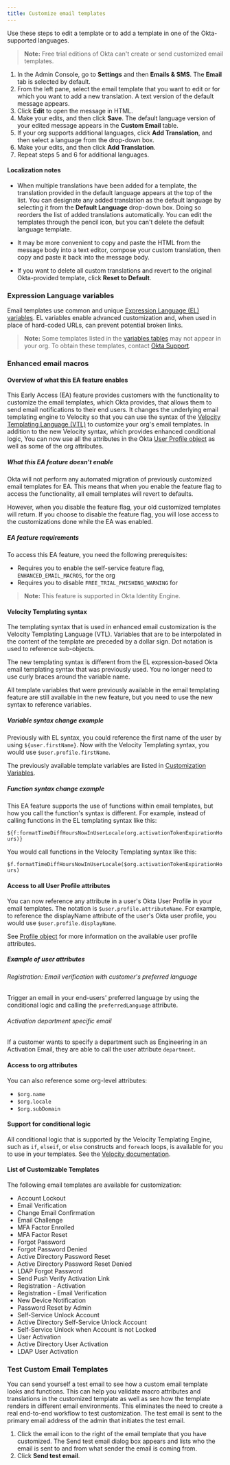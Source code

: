 ```yaml
---
title: Customize email templates
---
```


Use these steps to edit a template or to add a template in one of the Okta-supported languages.

> **Note:** Free trial editions of Okta can't create or send customized email templates.

1. In the Admin Console, go to **Settings** and then **Emails & SMS**. The **Email** tab is selected by default.
2. From the left pane, select the email template that you want to edit or for which you want to add a new translation. A text version of the default message appears.
3. Click **Edit** to open the message in HTML.
4. Make your edits, and then click **Save**. The default language version of your edited message appears in the **Custom Email** table.
5. If your org supports additional languages, click **Add Translation**, and then select a language from the drop-down box.
6. Make your edits, and then click **Add Translation**.
7. Repeat steps 5 and 6 for additional languages.

#### Localization notes

* When multiple translations have been added for a template, the translation provided in the default language appears at the top of the list. You can designate any added translation as the default language by selecting it from the **Default Language** drop-down box. Doing so reorders the list of added translations automatically. You can edit the templates through the pencil icon, but you can't delete the default language template.

* It may be more convenient to copy and paste the HTML from the message body into a text editor, compose your custom translation, then copy and paste it back into the message body.

* If you want to delete all custom translations and revert to the original Okta-provided template, click **Reset to Default**.

### Expression Language variables

Email templates use common and unique [Expression Language (EL) variables](https://help.okta.com/en/prod/okta_help_CSH.htm#ext-expression-language). EL variables enable advanced customization and, when used in place of hard-coded URLs, can prevent potential broken links.

> **Note:** Some templates listed in the [variables tables](https://help.okta.com/en/prod/okta_help_CSH.htm#ext-expression-language) may not appear in your org. To obtain these templates, contact [Okta Support](https://support.okta.com/help/s/?_ga=2.17747641.1660906902.1597076228-1076744453.1575496867).

### Enhanced email macros
<ApiLifecycle access="ea" />

#### Overview of what this EA feature enables

This Early Access (EA) feature provides customers with the functionality to customize the email templates, which Okta provides, that allows them to send email notifications to their end users. It changes the underlying email templating engine to Velocity so that you can use the syntax of the [Velocity Templating Language (VTL)](https://velocity.apache.org/) to customize your org's email templates. In addition to the new Velocity syntax, which provides enhanced conditional logic, You can now use all the attributes in the Okta [User Profile object](/docs/reference/api/users/#profile-object) as well as some of the org attributes.

##### What this EA feature doesn't enable

Okta will not perform any automated migration of previously customized email templates for EA. This means that when you enable the feature flag to access the functionality, all email templates will revert to defaults.

However, when you disable the feature flag, your old customized templates will return. If you choose to disable the feature flag, you will lose access to the customizations done while the EA was enabled.

##### EA feature requirements

To access this EA feature, you need the following prerequisites:

* Requires you to enable the self-service feature flag, `ENHANCED_EMAIL_MACROS`, for the org
* Requires you to disable `FREE_TRIAL_PHISHING_WARNING` for 

> **Note:** This feature is supported in Okta Identity Engine. <ApiLifecycle access="ie" />

#### Velocity Templating syntax

The templating syntax that is used in enhanced email customization is the Velocity Templating Language (VTL). Variables that are to be interpolated in the content of the template are preceded by a dollar sign. Dot notation is used to reference sub-objects.

The new templating syntax is different from the EL expression-based Okta email templating syntax that was previously used. You no longer need to use curly braces around the variable name.

All template variables that were previously available in the email templating feature are still available in the new feature, but you need to use the new syntax to reference variables.

##### Variable syntax change example

Previously with EL syntax, you could reference the first name of the user by using `${user.firstName}`. Now with the Velocity Templating syntax, you would use `$user.profile.firstName`.

The previously available template variables are listed in [Customization Variables](https://help.okta.com/en/prod/Content/Topics/Settings/Settings_Email.htm).

##### Function syntax change example

This EA feature supports the use of functions within email templates, but how you call the function's syntax is different. For example, instead of calling functions in the EL templating syntax like this:

`${f:formatTimeDiffHoursNowInUserLocale(org.activationTokenExpirationHours)}`

You would call functions in the Velocity Templating syntax like this:

`$f.formatTimeDiffHoursNowInUserLocale($org.activationTokenExpirationHours)`

#### Access to all User Profile attributes

You can now reference any attribute in a user's Okta User Profile in your email templates. The notation is `$user.profile.attributeName`. For example, to reference the displayName attribute of the user's Okta user profile, you would use `$user.profile.displayName`.

See [Profile object](/docs/api/resources/users#profile-object) for more information on the available user profile attributes.

##### Example of user attributes

###### Registration: Email verification with customer's preferred language
Trigger an email in your end-users' preferred language by using the conditional logic and calling the `preferredLanguage` attribute.

###### Activation department specific email
If a customer wants to specify a department such as Engineering in an Activation Email, they are able to call the user attribute `department`.

#### Access to org attributes

You can also reference some org-level attributes:

* `$org.name`
* `$org.locale`
* `$org.subDomain`

#### Support for conditional logic

All conditional logic that is supported by the Velocity Templating Engine, such as `if`, `elseif`, or `else` constructs and `foreach` loops, is available for you to use in your templates. See the [Velocity documentation](http://velocity.apache.org/engine/1.7/user-guide.html).

#### List of Customizable Templates

The following email templates are available for customization:

* Account Lockout
* Email Verification
* Change Email Confirmation
* Email Challenge
* MFA Factor Enrolled
* MFA Factor Reset
* Forgot Password
* Forgot Password Denied
* Active Directory Password Reset
* Active Directory Password Reset Denied
* LDAP Forgot Password
* Send Push Verify Activation Link
* Registration - Activation
* Registration - Email Verification
* New Device Notification
* Password Reset by Admin
* Self-Service Unlock Account
* Active Directory Self-Service Unlock Account
* Self-Service Unlock when Account is not Locked
* User Activation
* Active Directory User Activation
* LDAP User Activation

### Test Custom Email Templates

You can send yourself a test email to see how a custom email template looks and functions. This can help you validate macro attributes and translations in the customized template as well as see how the template renders in different email environments. This eliminates the need to create a real end-to-end workflow to test customization. The test email is sent to the primary email address of the admin that initiates the test email.

1. Click the email icon to the right of the email template that you have customized. The Send test email dialog box appears and lists who the email is sent to and from what sender the email is coming from.
2. Click **Send test email**.

<NextSectionLink/>
